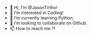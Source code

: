 - 👋 Hi, I’m @JasonTirtho!
- 👀 I’m interested in Coding!
- 🌱 I’m currently learning Python.
- 💞️ I’m looking to collaborate on Github.
- 📫 How to reach me ?!

<!---
JasonTirtho/JasonTirtho is a ✨ special ✨ repository because its `README.md` (this file) appears on your GitHub profile.
You can click the Preview link to take a look at your changes.
--->
